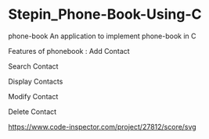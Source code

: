 # Stepin_Phone-Book-Using-C
phone-book
An application to implement phone-book in C

Features of phonebook :
Add Contact

Search Contact

Display Contacts

Modify Contact

Delete Contact



https://www.code-inspector.com/project/27812/score/svg
